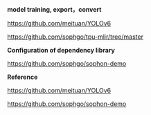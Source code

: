 **model training, export，convert**

https://github.com/meituan/YOLOv6

https://github.com/sophgo/tpu-mlir/tree/master

**Configuration of dependency library**

https://github.com/sophgo/sophon-demo

**Reference**

https://github.com/meituan/YOLOv6

https://github.com/sophgo/sophon-demo

